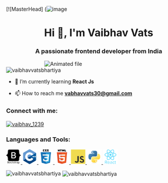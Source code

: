 [![MasterHead] (![image](https://github.com/vaibhavvatsbhartiya/vaibhavvatsbhartiya/assets/76244950/9c0995d3-78fd-42a3-9a8e-624363ac1a03)
<h1 align="center">Hi 👋, I'm Vaibhav Vats</h1>
<h3 align="center">A passionate frontend developer from India</h3>
<img src="https://www.bing.com/images/search?view=detailV2&ccid=t5Odc9Ms&id=26EFA99F81FC9E07C7035F3B8E17CD2A898B767F&thid=OIP.t5Odc9Mss85eSKgN013FmQAAAA&mediaurl=https%3a%2f%2fmedia.tenor.com%2fimages%2fb7939d73d32cb3ce5e48a80dd35dc599%2ftenor.gif&exph=138&expw=220&q=cartoon+doing+coding+gif&simid=608054519398159909&FORM=IRPRST&ck=DBE5EF42C0A6DFA2CC996268C00E1D3A&selectedIndex=28" alt="Animated file" align ="right" width="400">


<p align="left"> <img src="https://komarev.com/ghpvc/?username=vaibhavvatsbhartiya&label=Profile%20views&color=0e75b6&style=flat" alt="vaibhavvatsbhartiya" /> </p>

- 🌱 I’m currently learning **React Js**

- 📫 How to reach me **vabhavvats30@gmail.com**

<h3 align="left">Connect with me:</h3>
<p align="left">
<a href="https://www.codechef.com/users/vaibhav_1239" target="blank"><img align="center" src="https://cdn.jsdelivr.net/npm/simple-icons@3.1.0/icons/codechef.svg" alt="vaibhav_1239" height="30" width="40" /></a>
</p>

<h3 align="left">Languages and Tools:</h3>
<p align="left"> <a href="https://getbootstrap.com" target="_blank" rel="noreferrer"> <img src="https://raw.githubusercontent.com/devicons/devicon/master/icons/bootstrap/bootstrap-plain-wordmark.svg" alt="bootstrap" width="40" height="40"/> </a> <a href="https://www.w3schools.com/cpp/" target="_blank" rel="noreferrer"> <img src="https://raw.githubusercontent.com/devicons/devicon/master/icons/cplusplus/cplusplus-original.svg" alt="cplusplus" width="40" height="40"/> </a> <a href="https://www.w3schools.com/css/" target="_blank" rel="noreferrer"> <img src="https://raw.githubusercontent.com/devicons/devicon/master/icons/css3/css3-original-wordmark.svg" alt="css3" width="40" height="40"/> </a> <a href="https://www.w3.org/html/" target="_blank" rel="noreferrer"> <img src="https://raw.githubusercontent.com/devicons/devicon/master/icons/html5/html5-original-wordmark.svg" alt="html5" width="40" height="40"/> </a> <a href="https://developer.mozilla.org/en-US/docs/Web/JavaScript" target="_blank" rel="noreferrer"> <img src="https://raw.githubusercontent.com/devicons/devicon/master/icons/javascript/javascript-original.svg" alt="javascript" width="40" height="40"/> </a> <a href="https://www.python.org" target="_blank" rel="noreferrer"> <img src="https://raw.githubusercontent.com/devicons/devicon/master/icons/python/python-original.svg" alt="python" width="40" height="40"/> </a> <a href="https://reactjs.org/" target="_blank" rel="noreferrer"> <img src="https://raw.githubusercontent.com/devicons/devicon/master/icons/react/react-original-wordmark.svg" alt="react" width="40" height="40"/> </a> </p>

<p><img align="left" src="https://github-readme-stats.vercel.app/api/top-langs?username=vaibhavvatsbhartiya&show_icons=true&locale=en&layout=compact" alt="vaibhavvatsbhartiya" /></p>

<p>&nbsp;<img align="center" src="https://github-readme-stats.vercel.app/api?username=vaibhavvatsbhartiya&show_icons=true&locale=en" alt="vaibhavvatsbhartiya" /></p>
